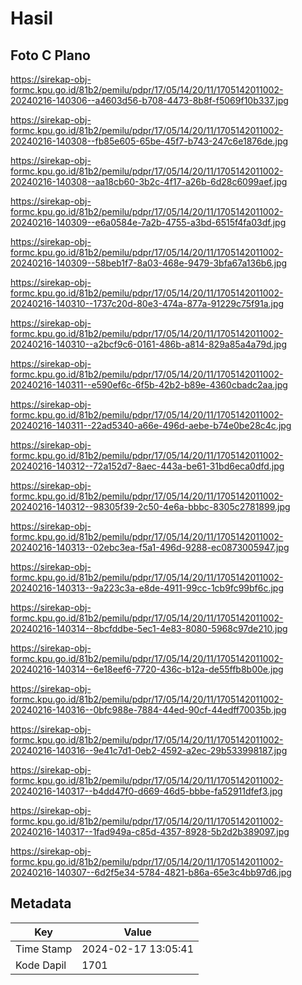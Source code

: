 # Hasil

## Foto C Plano

https://sirekap-obj-formc.kpu.go.id/81b2/pemilu/pdpr/17/05/14/20/11/1705142011002-20240216-140306--a4603d56-b708-4473-8b8f-f5069f10b337.jpg

https://sirekap-obj-formc.kpu.go.id/81b2/pemilu/pdpr/17/05/14/20/11/1705142011002-20240216-140308--fb85e605-65be-45f7-b743-247c6e1876de.jpg

https://sirekap-obj-formc.kpu.go.id/81b2/pemilu/pdpr/17/05/14/20/11/1705142011002-20240216-140308--aa18cb60-3b2c-4f17-a26b-6d28c6099aef.jpg

https://sirekap-obj-formc.kpu.go.id/81b2/pemilu/pdpr/17/05/14/20/11/1705142011002-20240216-140309--e6a0584e-7a2b-4755-a3bd-6515f4fa03df.jpg

https://sirekap-obj-formc.kpu.go.id/81b2/pemilu/pdpr/17/05/14/20/11/1705142011002-20240216-140309--58beb1f7-8a03-468e-9479-3bfa67a136b6.jpg

https://sirekap-obj-formc.kpu.go.id/81b2/pemilu/pdpr/17/05/14/20/11/1705142011002-20240216-140310--1737c20d-80e3-474a-877a-91229c75f91a.jpg

https://sirekap-obj-formc.kpu.go.id/81b2/pemilu/pdpr/17/05/14/20/11/1705142011002-20240216-140310--a2bcf9c6-0161-486b-a814-829a85a4a79d.jpg

https://sirekap-obj-formc.kpu.go.id/81b2/pemilu/pdpr/17/05/14/20/11/1705142011002-20240216-140311--e590ef6c-6f5b-42b2-b89e-4360cbadc2aa.jpg

https://sirekap-obj-formc.kpu.go.id/81b2/pemilu/pdpr/17/05/14/20/11/1705142011002-20240216-140311--22ad5340-a66e-496d-aebe-b74e0be28c4c.jpg

https://sirekap-obj-formc.kpu.go.id/81b2/pemilu/pdpr/17/05/14/20/11/1705142011002-20240216-140312--72a152d7-8aec-443a-be61-31bd6eca0dfd.jpg

https://sirekap-obj-formc.kpu.go.id/81b2/pemilu/pdpr/17/05/14/20/11/1705142011002-20240216-140312--98305f39-2c50-4e6a-bbbc-8305c2781899.jpg

https://sirekap-obj-formc.kpu.go.id/81b2/pemilu/pdpr/17/05/14/20/11/1705142011002-20240216-140313--02ebc3ea-f5a1-496d-9288-ec0873005947.jpg

https://sirekap-obj-formc.kpu.go.id/81b2/pemilu/pdpr/17/05/14/20/11/1705142011002-20240216-140313--9a223c3a-e8de-4911-99cc-1cb9fc99bf6c.jpg

https://sirekap-obj-formc.kpu.go.id/81b2/pemilu/pdpr/17/05/14/20/11/1705142011002-20240216-140314--8bcfddbe-5ec1-4e83-8080-5968c97de210.jpg

https://sirekap-obj-formc.kpu.go.id/81b2/pemilu/pdpr/17/05/14/20/11/1705142011002-20240216-140314--6e18eef6-7720-436c-b12a-de55ffb8b00e.jpg

https://sirekap-obj-formc.kpu.go.id/81b2/pemilu/pdpr/17/05/14/20/11/1705142011002-20240216-140316--0bfc988e-7884-44ed-90cf-44edff70035b.jpg

https://sirekap-obj-formc.kpu.go.id/81b2/pemilu/pdpr/17/05/14/20/11/1705142011002-20240216-140316--9e41c7d1-0eb2-4592-a2ec-29b533998187.jpg

https://sirekap-obj-formc.kpu.go.id/81b2/pemilu/pdpr/17/05/14/20/11/1705142011002-20240216-140317--b4dd47f0-d669-46d5-bbbe-fa52911dfef3.jpg

https://sirekap-obj-formc.kpu.go.id/81b2/pemilu/pdpr/17/05/14/20/11/1705142011002-20240216-140317--1fad949a-c85d-4357-8928-5b2d2b389097.jpg

https://sirekap-obj-formc.kpu.go.id/81b2/pemilu/pdpr/17/05/14/20/11/1705142011002-20240216-140307--6d2f5e34-5784-4821-b86a-65e3c4bb97d6.jpg


## Metadata

| Key        | Value               |
| ---------- | ------------------- |
| Time Stamp | 2024-02-17 13:05:41 |
| Kode Dapil | 1701                |



